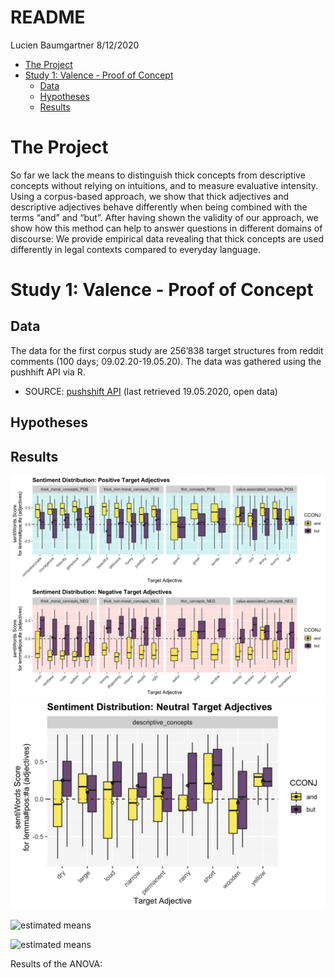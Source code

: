 README
================
Lucien Baumgartner
8/12/2020

  - [The Project](#the-project)
  - [Study 1: Valence - Proof of
    Concept](#study-1-valence---proof-of-concept)
      - [Data](#data)
      - [Hypotheses](#hypotheses)
      - [Results](#results)

# The Project

So far we lack the means to distinguish thick concepts from descriptive
concepts without relying on intuitions, and to measure evaluative
intensity. Using a corpus-based approach, we show that thick adjectives
and descriptive adjectives behave differently when being combined with
the terms “and” and “but”. After having shown the validity of our
approach, we show how this method can help to answer questions in
different domains of discourse: We provide empirical data revealing that
thick concepts are used differently in legal contexts compared to
everyday language.

# Study 1: Valence - Proof of Concept

## Data

The data for the first corpus study are 256’838 target structures from
reddit comments (100 days; 09.02.20-19.05.20). The data was gathered
using the pushhift API via R.

  - SOURCE: [pushshift API](https://pushshift.io/api-parameters/) (last
    retrieved 19.05.2020, open data)

## Hypotheses

## Results

![pos](output/plots/SUBSAMPLE_POS_only_02_09_20.png)
![neg](output/plots/SUBSAMPLE_NEG_only_02_09_20.png)
![neutral](output/plots/SUBSAMPLE_NEUTRAL_only_02_09_20.png)

![estimated
means](output/plots/SUBSAMPLE_emmeans_catxCCONJ_02_09_20.png)

![estimated
means](output/plots/SUBSAMPLE_emmeans_TARGET_polxCCONJ_02_09_20.png)

Results of the ANOVA:
